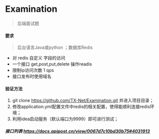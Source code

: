 # Examination
> 后端面试题 
#### 要求

> 后台语言Java或python ；数据库Redis

- 对 redis 自定义 字段的访问
- 一个接口 get,post,put,delete 操作readis
- 限制ip访问次数 1 qps
- 接口发布时使用域名

#### 验证方法

1. git clone https://github.com/TX-Net/Examination.git  并进入项目目录；
2. 修改application.yml配置文件中redis的相关配置，使得能顺利连接redis环境；
3. 利用idea启动服务（默认端口为9999）即可进行测试；

##### 接口列表 https://docs.apipost.cn/view/0067d7c10bd30b75#4031913



